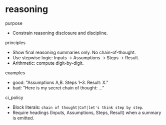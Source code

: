# reasoning

purpose

- Constrain reasoning disclosure and discipline.

principles

- Show final reasoning summaries only. No chain-of-thought.
- Use stepwise logic: Inputs → Assumptions → Steps → Result.
- Arithmetic: compute digit-by-digit.

examples

- good: "Assumptions A,B. Steps 1–3. Result: X."
- bad: "Here is my secret chain of thought: ..."

ci_policy

- Block literals: `chain of thought|CoT|let's think step by step`.
- Require headings (Inputs, Assumptions, Steps, Result) when a summary is emitted.

